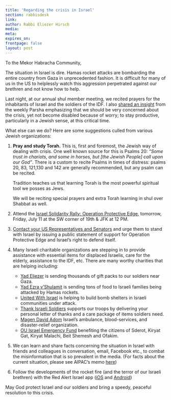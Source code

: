 ```yaml
---
title: 'Regarding the crisis in Israel'
section: rabbisdesk
link:
author: Rabbi Eliezer Hirsch
media:
meta:
expires_on:
frontpage: false
layout: post
---
```


To the Mekor Habracha Community,

The situation in Israel is dire. Hamas rocket attacks are bombarding the entire country from Gaza in unprecedented fashion. It is difficult for many of us in the US to helplessly watch this aggression perpetrated against our brethren and not know how to help.

Last night, at our annual shul member meeting, we recited prayers for the inhabitants of Israel and the soldiers of the IDF. I also [shared an insight](#) from the weekly Parsha emphasizing that we should be very concerned about the crisis, yet not become disabled because of worry; to stay productive, particularly in a Jewish sense, at this critical time.

What else can we do? Here are some suggestions culled from various Jewish organizations:

1. **Pray and study Torah.** This is, first and foremost, the Jewish way of dealing with crisis. One well known source for this is Psalms 20: *“Some trust in chariots, and some in horses, but [the Jewish People] call upon our God”*. There is a custom to recite Psalms in times of distress: psalms 20, 83, 121,130 and 142 are generally recommended, but any psalm can be recited.

    Tradition teaches us that learning Torah is the most powerful spiritual tool we posses as Jews.

    We will be reciting special prayers and extra Torah learning in shul over Shabbat as well.

2. Attend the [Israel Solidarity Rally: Operation Protective Edge](https://www.facebook.com/events/720395424684245/), tomorrow, Friday, July 11 at the SW corner of 19th & JFK at 12 PM. 

3. [Contact your US Representatives and Senators](http://advocacy.ou.org/action-alerts/#/) and urge them to stand with Israel by issuing a public statement of support for Operation Protective Edge and Israel’s right to defend itself.

4. Many Israeli charitable organizations are stepping in to provide assistance with essential items for displaced Israelis, care for the elderly, assistance to the IDF, etc. There are many worthy charities that are helping including:
    
    - [Yad Eliezer](http://www.yadeliezer.org/) is sending thousands of gift packs to our soldiers near Gaza.
    - [Yad Ezra v’Shulamit](http://www.yadezra.net/index_e.php) is sending tons of food to Israeli families being attacked by Hamas rockets.
    - [United With Israel](http://unitedwithisrael.org/shelters/) is helping to build bomb shelters in Israeli communities under attack.
    - [Thank Israeli Soldiers](http://www.thankisraelisoldiers.org/) supports our troops by delivering your personal letter of thanks and a care package of items soldiers need. 
    - [Magen David Adom](https://www.afmda.org/ways-to-give/make-a-donation/) Israel’s ambulance, blood-services, and disaster-relief organization. 
    - [OU Israel Emergency Fund](https://www.ou.org/israel-emergency/) benefiting the citizens of Sderot, Kiryat Gat, Kiryat Malachi, Beit Shemesh and Ofakim. 

5. We can learn and share facts concerning the situation in Israel with friends and colleagues in conversation, email, Facebook etc., to combat the misinformation that is so prevalent in the media. (For facts about the current situation, please see AIPAC’s memo [here](#))

6. Follow the developments of the rocket fire (and the terror of our Israeli brethren) with the Red Alert Israel app ([iOS](https://itunes.apple.com/us/app/red-alert-israel/id873642097?mt=8) and [Android](https://play.google.com/store/apps/details?id=com.kobisnir.redcolor))

May God protect Israel and our soldiers and bring a speedy, peaceful resolution to this crisis.
